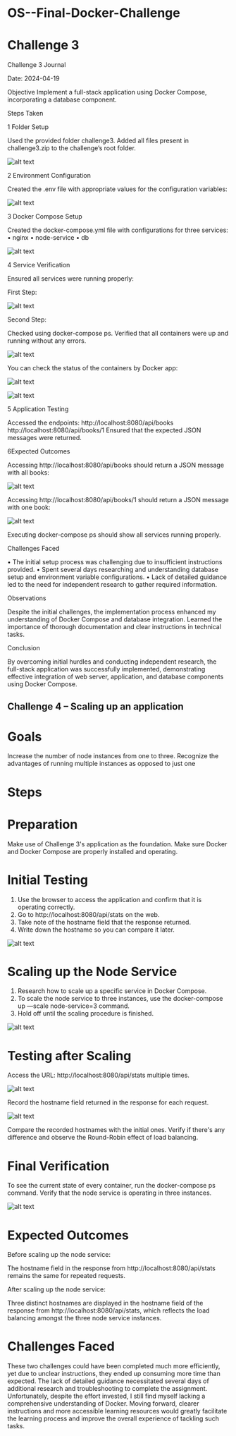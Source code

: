 # OS--Final-Docker-Challenge
# Challenge 3

Challenge 3 Journal

Date: 2024-04-19

Objective
Implement a full-stack application using Docker Compose, incorporating a database component.

Steps Taken

1 Folder Setup

Used the provided folder challenge3.
Added all files present in challenge3.zip to the challenge’s root folder.

![alt text](image-1.png)
 



2 Environment Configuration

Created the .env file with appropriate values for the configuration variables:
 
 ![alt text](image-2.png)

3 Docker Compose Setup

Created the docker-compose.yml file with configurations for three services:
•	nginx
•	node-service
•	db

 ![alt text](image-3.png)

4 Service Verification

Ensured all services were running properly:

First Step:

 
![alt text](image-4.png)


Second Step:

Checked using docker-compose ps.
Verified that all containers were up and running without any errors.

 ![alt text](image-5.png)

You can check the status of the containers by Docker app:

 ![alt text](image-6.png)
 
 ![alt text](image-7.png)


5 Application Testing

Accessed the endpoints:
http://localhost:8080/api/books
http://localhost:8080/api/books/1
Ensured that the expected JSON messages were returned.


6Expected Outcomes

Accessing http://localhost:8080/api/books should return a JSON message with all books:
 
![alt text](image-8.png)

Accessing http://localhost:8080/api/books/1 should return a JSON message with one book:

![alt text](image-9.png)
 
Executing docker-compose ps should show all services running properly.

Challenges Faced

•	The initial setup process was challenging due to insufficient instructions provided.
•	Spent several days researching and understanding database setup and environment variable configurations.
•	Lack of detailed guidance led to the need for independent research to gather required information.

Observations

Despite the initial challenges, the implementation process enhanced my understanding of Docker Compose and database integration.
Learned the importance of thorough documentation and clear instructions in technical tasks.

Conclusion

By overcoming initial hurdles and conducting independent research, the full-stack application was successfully implemented, demonstrating effective integration of web server, application, and database components using Docker Compose.

## Challenge 4 – Scaling up an application

# Goals

Increase the number of node instances from one to three.
Recognize the advantages of running multiple instances as opposed to just one

# Steps

# Preparation

Make use of Challenge 3's application as the foundation.
Make sure Docker and Docker Compose are properly installed and operating.



# Initial Testing

1. Use the browser to access the application and confirm that it is operating correctly.
2. Go to http://localhost:8080/api/stats on the web.
3. Take note of the hostname field that the response returned.
4. Write down the hostname so you can compare it later.

![alt text](image-10.png)

 

# Scaling up the Node Service

1.	Research how to scale up a specific service in Docker Compose.
2.	To scale the node service to three instances, use the docker-compose up —scale node-service=3 command.
3.	Hold off until the scaling procedure is finished.

![alt text](image-11.png) 

# Testing after Scaling

Access the URL: http://localhost:8080/api/stats multiple times.

![alt text](image-12.png)
 
Record the hostname field returned in the response for each request.

![alt text](image-13.png)
 
Compare the recorded hostnames with the initial ones.
Verify if there's any difference and observe the Round-Robin effect of load balancing.

# Final Verification

To see the current state of every container, run the docker-compose ps command.
Verify that the node service is operating in three instances.
 
 ![alt text](image-14.png)

# Expected Outcomes

Before scaling up the node service:

The hostname field in the response from http://localhost:8080/api/stats remains the same for repeated requests.

After scaling up the node service:

Three distinct hostnames are displayed in the hostname field of the response from http://localhost:8080/api/stats, which reflects the load balancing amongst the three node service instances.

# Challenges Faced

These two challenges could have been completed much more efficiently, yet due to unclear instructions, they ended up consuming more time than expected. The lack of detailed guidance necessitated several days of additional research and troubleshooting to complete the assignment. Unfortunately, despite the effort invested, I still find myself lacking a comprehensive understanding of Docker. Moving forward, clearer instructions and more accessible learning resources would greatly facilitate the learning process and improve the overall experience of tackling such tasks.
